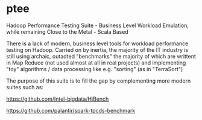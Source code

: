 # ptee
Hadoop Performance Testing Suite - Business Level Workload Emulation, while remaining Close to the Metal - Scala Based

There is a lack of modern, business level tools for workload performance testing on Hadoop. Carried on by inertia, the majority 
of the IT industry is still using archaic, outadted "benchmarks" the majority of which are writtent in Map Reduce 
(not used almost at all in real projects) and implementing "toy" algorithms / data processing like e.g. "sorting" (as in "TerraSort") 

The purpose of this suite is to fill the gap by complementing more modern suites such as:

https://github.com/Intel-bigdata/HiBench

https://github.com/palantir/spark-tpcds-benchmark 
